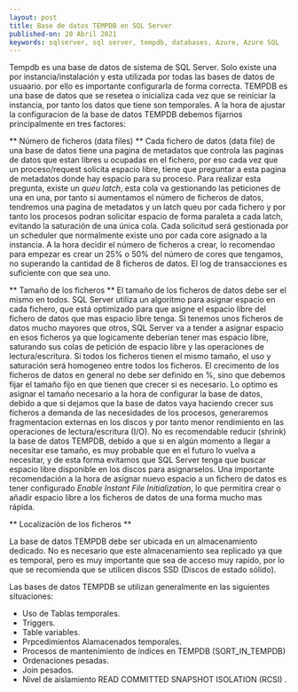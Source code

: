 ```yaml
---
layout: post
title: Base de datos TEMPDB en SQL Server
published-on: 20 Abril 2021
keywords: sqlserver, sql server, tempdb, databases, Azure, Azure SQL
---
```



Tempdb es una base de datos de sistema de SQL Server. Solo existe una por instancia/instalación y esta utilizada por todas las bases de datos de usuaario. por ello es importante configurarla de forma correcta. TEMPDB es una base de datos que se resetea o inicializa cada vez que se reiniciar la instancia, por tanto los datos que tiene son temporales. 
A la hora de ajustar la configuracion de la base de datos TEMPDB debemos fijarnos principalmente en tres factores:

** Número de ficheros (data files) **
Cada fichero de datos (data file) de una base de datos tiene una pagina de metadatos que controla las paginas de datos que estan libres u ocupadas en el fichero, por eso cada vez que un proceso/request solicita espacio libre, tiene que preguntar a esta pagina de metadatos donde hay espacio para su proceso. Para realizar esta pregunta, existe un *queu latch*, esta cola va gestionando las peticiones de una en una, por tanto si aumentamos el número de ficheros de datos, tendremos una pagina de metadatos y un latch queu por cada fichero y por tanto los procesos podran solicitar espacio de forma paraleta a cada latch, evitando la saturación de una única cola. Cada solicitud será gestionada por un scheduler que normalmente existe uno por cada core asignado a la instancia. A la hora decidir el número de ficheros a crear, lo recomendao para empezar es crear un 25% o 50% del número de cores que tengamos, no superando la cantidad de 8 ficheros de datos. El log de transacciones  es suficiente con que sea uno.

** Tamaño de los ficheros **
El tamaño de los ficheros de datos debe ser el mismo en todos. SQL Server utiliza un algoritmo para asignar espacio en cada fichero, que está optimizado para que asigne el espacio libre del fichero de datos que mas espacio libre tenga. Si tenemos unos ficheros de datos mucho mayores que otros, SQL Server va a tender a asignar espacio en esos ficheros ya que logicamente deberían tener mas espacio libre, saturando sus colas de petición de espacio libre y las operaciones de lectura/escritura. Si todos los ficheros tienen el mismo tamaño, el uso y saturación será homogeneo entre todos los ficheros. 
El crecimento de los ficheros de datos en general no debe ser definido en %, sino que debemos fijar el tamaño fijo en que tienen que crecer si es necesario. Lo optimo es asignar el tamaño necesario a la hora de configurar la base de datos, debido a que si dejamos que la base de datos vaya haciendo crecer sus ficheros a demanda de las necesidades de los procesos, generaremos fragmentacion externas en los discos y por tanto menor rendimiento en las operaciones de lectura/escritura (I/O).
No es recomendable reducir (shrink) la base de datos TEMPDB, debido a que si en algún momento a llegar a necesitar ese tamaño, es muy probable que en el futuro lo vuelva a necesitar, y de esta forma evitamos que SQL Server tenga que buscar espacio libre disponible en los discos para asignarselos. 
Una importante recomendación a la hora de asignar nuevo espacio a un fichero de datos es tener configurado *Enable Instant File Initialization*, lo que permitira crear o añadir espacio libre a los ficheros de datos de una forma mucho mas rápida.

** Localización de los ficheros **

La base de datos TEMPDB debe ser ubicada en un almacenamiento dedicado. No es necesario que este almacenamiento sea replicado ya que es temporal, pero es muy importante que sea de acceso muy rapido, por lo que se recomienda que se utilicen discos SSD (Discos de estado sólido).

Las bases de datos TEMPDB se utilizan generalmente en las siguientes situaciones:

- Uso de Tablas temporales.
- Triggers.
- Table variables.
- Prpcedimientos Alamacenados temporales.
- Procesos de mantenimiento de índices en TEMPDB (SORT_IN_TEMPDB)
- Ordenaciones pesadas.
- Join pesados.
- Nivel de aislamiento READ COMMITTED SNAPSHOT ISOLATION (RCSI) .
